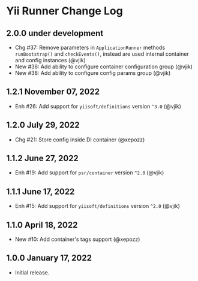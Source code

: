 # Yii Runner Change Log

## 2.0.0 under development

- Сhg #37: Remove parameters in `ApplicationRunner` methods `runBootstrap()` and `checkEvents()`, instead are used 
  internal container and config instances (@vjik) 
- New #36: Add ability to configure container configuration group (@vjik)
- New #38: Add ability to configure config params group (@vjik)

## 1.2.1 November 07, 2022

- Enh #26: Add support for `yiisoft/definitions` version `^3.0` (@vjik)

## 1.2.0 July 29, 2022

- Chg #21: Store config inside DI container (@xepozz)

## 1.1.2 June 27, 2022

- Enh #19: Add support for `psr/container` version `^2.0` (@vjik)

## 1.1.1 June 17, 2022

- Enh #15: Add support for `yiisoft/definitions` version `^2.0` (@vjik)

## 1.1.0 April 18, 2022

- New #10: Add container's tags support (@xepozz)

## 1.0.0 January 17, 2022

- Initial release.
